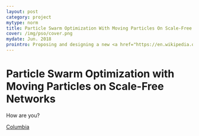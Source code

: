 ```yaml
---
layout: post
category: project
mytype: norm
title: Particle Swarm Optimization With Moving Particles On Scale-Free Networks
cover: /img/pso/cover.png
mydate: Jun. 2018
prointro: Proposing and designing a new <a href="https://en.wikipedia.org/wiki/Particle_swarm_optimization">PSO</a> algorithm to make full use of the heterogeneous property of scale-free networks and make exploration and exploitation more balance. The project has been published on <em>IEEE Transactions on Network Science and Engineering</em> with <a href="https://ieeexplore.ieee.org/document/8411503">doi: 10.1109/TNSE.2018.2854884</a>.
---
```


# Particle Swarm Optimization with Moving Particles on Scale-Free Networks

How are you?

[Columbia](http://www.columbia.edu)
